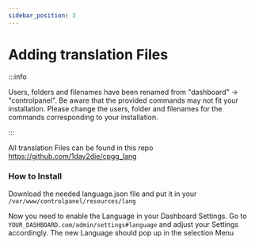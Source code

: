 ```yaml
---
sidebar_position: 3
---
```


# Adding translation Files

:::info

Users, folders and filenames have been renamed from "dashboard" -> "controlpanel". Be aware that the provided commands may not fit your installation. Please change the users, folder and filenames for the commands corresponding to your installation.

:::

All translation Files can be found in this repo
https://github.com/1day2die/cpgg_lang

### How to Install

Download the needed language.json file and put it in your `/var/www/controlpanel/resources/lang`

Now you need to enable the Language in your Dashboard Settings.
Go to `YOUR_DASHBOARD.com/admin/settings#language` and adjust your Settings accordingly.
The new Language should pop up in the selection Menu
